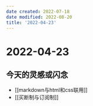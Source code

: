 ```yaml
---
date created: 2022-07-18
date modified: 2022-08-20
title: '2022-04-23'
---
```


# 2022-04-23

## 今天的灵感或闪念

- [[markdown与html和css联用]]
- [[买断制与订阅制]]
